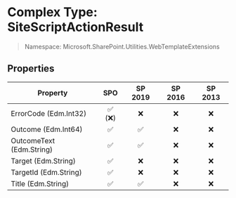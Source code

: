 # Complex Type: SiteScriptActionResult

> Namespace: Microsoft.SharePoint.Utilities.WebTemplateExtensions

## Properties

Property | SPO | SP 2019 | SP 2016 | SP 2013
----------|:---:|:-------:|:-------:|:-------:
ErrorCode (Edm.Int32) | ✅ (❌) | ❌ | ❌ | ❌
Outcome (Edm.Int64) | ✅ | ✅ | ❌ | ❌
OutcomeText (Edm.String) | ✅ | ✅ | ❌ | ❌
Target (Edm.String) | ✅ | ❌ | ❌ | ❌
TargetId (Edm.String) | ✅ | ❌ | ❌ | ❌
Title (Edm.String) | ✅ | ✅ | ❌ | ❌